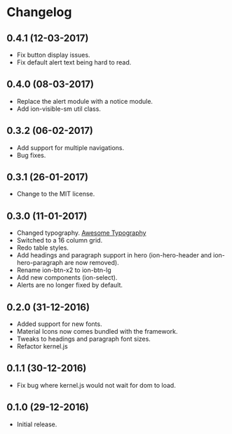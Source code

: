 # Changelog

## 0.4.1 (12-03-2017)
- Fix button display issues.
- Fix default alert text being hard to read.

## 0.4.0 (08-03-2017)
- Replace the alert module with a notice module.
- Add ion-visible-sm util class.

## 0.3.2 (06-02-2017)
- Add support for multiple navigations.
- Bug fixes.

## 0.3.1 (26-01-2017)
- Change to the MIT license.

## 0.3.0 (11-01-2017)
- Changed typography.
  [Awesome Typography](https://vaporwave98.github.io/awesome-typography)
- Switched to a 16 column grid.
- Redo table styles.
- Add headings and paragraph support in hero (ion-hero-header and ion-hero-paragraph are
  now removed).
- Rename ion-btn-x2 to ion-btn-lg
- Add new components (ion-select).
- Alerts are no longer fixed by default.

## 0.2.0 (31-12-2016)
- Added support for new fonts.
- Material Icons now comes bundled with the framework.
- Tweaks to headings and paragraph font sizes.
- Refactor kernel.js

## 0.1.1 (30-12-2016)
- Fix bug where kernel.js would not wait for dom to load.

## 0.1.0 (29-12-2016)
- Initial release.
